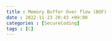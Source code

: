 ```yaml
---
title : Memory Buffer Over flow (BOF)
date : 2022-11-23 20:43 +09:00
categories : [SecureCoding]
tags : [C]
---
```

